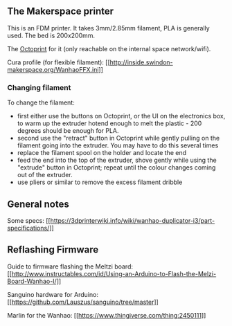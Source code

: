 ## The Makerspace printer

This is an FDM printer. It takes 3mm/2.85mm filament, PLA is generally used. The bed is 200x200mm.

The [Octoprint](http://192.168.1.12/) for it (only reachable on the internal space network/wifi).

Cura profile (for flexible filament): [[http://inside.swindon-makerspace.org/WanhaoFFX.ini]]

### Changing filament

To change the filament:
- first either use the buttons on Octoprint, or the UI on the electronics box, to warm up the extruder hotend enough to melt the plastic - 200 degrees should be enough for PLA.
- second use the "retract" button in Octoprint while gently pulling on the filament going into the extruder. You may have to do this several times
- replace the filament spool on the holder and locate the end
- feed the end into the top of the extruder, shove gently while using the "extrude" button in Octoprint; repeat until the colour changes coming out of the extruder.
- use pliers or similar to remove the excess filament dribble


## General notes

Some specs: [[https://3dprinterwiki.info/wiki/wanhao-duplicator-i3/part-specifications/]]

## Reflashing Firmware
Guide to firmware flashing the Meltzi board: [[http://www.instructables.com/id/Using-an-Arduino-to-Flash-the-Melzi-Board-Wanhao-I/]]

Sanguino hardware for Arduino: [[https://github.com/Lauszus/sanguino/tree/master]]

Marlin for the Wanhao: [[https://www.thingiverse.com/thing:2450111]]